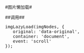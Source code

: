 #图片懒加载#


##调用##
<pre>
imgLazyLoad(imgNodes, {
   original: 'data-original',
   container: 'document',
   event: 'scroll'
});
</pre>
